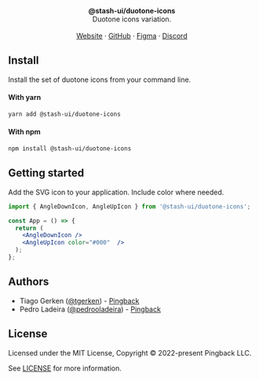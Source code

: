 <div align="center"><strong>@stash-ui/duotone-icons</strong></div>
<div align="center">Duotone icons variation.</div>
<br />
<div align="center">
<a href="https://icons.stash-ui.com">Website</a> 
<span> · </span>
<a href="https://github.com/stash-ui/icons">GitHub</a> 
<span> · </span>
<a href="https://www.figma.com/file/X5DiJzGRQXCyEfBqocT235/%5BPb%5D-Icons-1.0-%E2%9C%85?node-id=0%3A1">Figma</a>
<span> · </span>
<a href="https://stash-ui.com/discord">Discord</a>
</div>

## Install

Install the set of duotone icons from your command line.

#### With yarn

```sh
yarn add @stash-ui/duotone-icons
```

#### With npm

```sh
npm install @stash-ui/duotone-icons
```

## Getting started

Add the SVG icon to your application. Include color where needed.

```jsx
import { AngleDownIcon, AngleUpIcon } from '@stash-ui/duotone-icons';

const App = () => {
  return (
    <AngleDownIcon />
    <AngleUpIcon color="#000"  />
  );
};
```

## Authors

- Tiago Gerken ([@tgerken](https://twitter.com/tgerken)) - [Pingback](https://pingback.com)
- Pedro Ladeira ([@pedrooladeira](https://twitter.com/pedrooladeira)) - [Pingback](https://pingback.com)

## License

Licensed under the MIT License, Copyright © 2022-present Pingback LLC.

See [LICENSE](./LICENSE) for more information.
